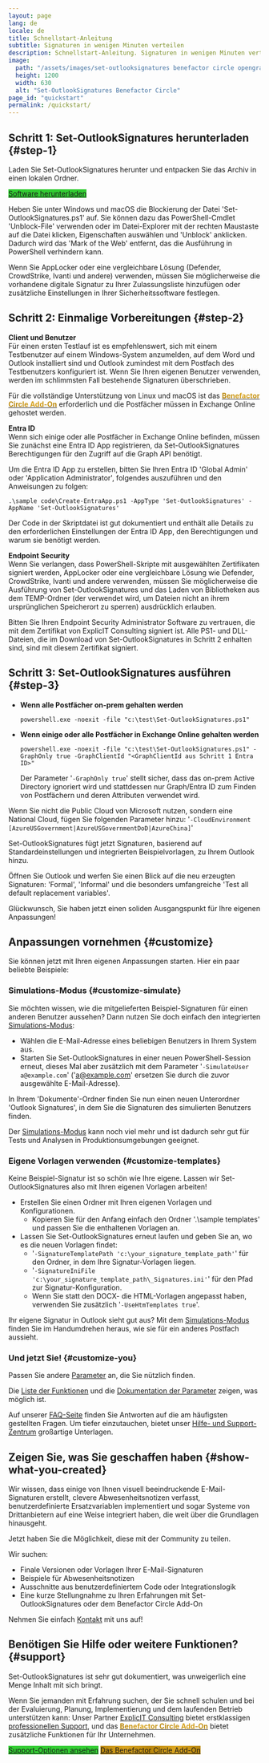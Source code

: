 ```yaml
---
layout: page
lang: de
locale: de
title: Schnellstart-Anleitung
subtitle: Signaturen in wenigen Minuten verteilen
description: Schnellstart-Anleitung. Signaturen in wenigen Minuten verteilen.
image:
  path: "/assets/images/set-outlooksignatures benefactor circle opengraph1200x630.png"
  height: 1200
  width: 630
  alt: "Set-OutlookSignatures Benefactor Circle"
page_id: "quickstart"
permalink: /quickstart/
---
```

## Schritt 1: Set-OutlookSignatures herunterladen {#step-1}
Laden Sie Set-OutlookSignatures herunter und entpacken Sie das Archiv in einen lokalen Ordner.

<p><a href="https://github.com/Set-OutlookSignatures/Set-OutlookSignatures/releases" class="button sos-download-link is-link is-normal is-hovered has-text-black has-text-weight-bold mtrcs-download" style="background-color: limegreen">Software herunterladen</a></p>

Heben Sie unter Windows und macOS die Blockierung der Datei 'Set-OutlookSignatures.ps1' auf. Sie können dazu das PowerShell-Cmdlet 'Unblock-File' verwenden oder im Datei-Explorer mit der rechten Maustaste auf die Datei klicken, Eigenschaften auswählen und 'Unblock' anklicken. Dadurch wird das 'Mark of the Web' entfernt, das die Ausführung in PowerShell verhindern kann.

Wenn Sie AppLocker oder eine vergleichbare Lösung (Defender, CrowdStrike, Ivanti und andere) verwenden, müssen Sie möglicherweise die vorhandene digitale Signatur zu Ihrer Zulassungsliste hinzufügen oder zusätzliche Einstellungen in Ihrer Sicherheitssoftware festlegen.


## Schritt 2: Einmalige Vorbereitungen {#step-2}
**Client und Benutzer**  
Für einen ersten Testlauf ist es empfehlenswert, sich mit einem Testbenutzer auf einem Windows-System anzumelden, auf dem Word und Outlook installiert sind und Outlook zumindest mit dem Postfach des Testbenutzers konfiguriert ist. Wenn Sie Ihren eigenen Benutzer verwenden, werden im schlimmsten Fall bestehende Signaturen überschrieben.

Für die vollständige Unterstützung von Linux und macOS ist das <a href="/benefactorcircle"><span style="font-weight: bold; background-image: linear-gradient(to right, darkgoldenrod, goldenrod, darkgoldenrod, goldenrod, darkgoldenrod); background-clip: text; color: transparent;">Benefactor Circle Add-On</span></a> erforderlich und die Postfächer müssen in Exchange Online gehostet werden.

**Entra ID**  
Wenn sich einige oder alle Postfächer in Exchange Online befinden, müssen Sie zunächst eine Entra ID App registrieren, da Set-OutlookSignatures Berechtigungen für den Zugriff auf die Graph API benötigt.

Um die Entra ID App zu erstellen, bitten Sie Ihren Entra ID 'Global Admin' oder 'Application Administrator', folgendes auszuführen und den Anweisungen zu folgen:
```
.\sample code\Create-EntraApp.ps1 -AppType 'Set-OutlookSignatures' -AppName 'Set-OutlookSignatures'
```

Der Code in der Skriptdatei ist gut dokumentiert und enthält alle Details zu den erforderlichen Einstellungen der Entra ID App, den Berechtigungen und warum sie benötigt werden.

**Endpoint Security**  
Wenn Sie verlangen, dass PowerShell-Skripte mit ausgewählten Zertifikaten signiert werden, AppLocker oder eine vergleichbare Lösung wie Defender, CrowdStrike, Ivanti und andere verwenden, müssen Sie möglicherweise die Ausführung von Set-OutlookSignatures und das Laden von Bibliotheken aus dem TEMP-Ordner (der verwendet wird, um Dateien nicht an ihrem ursprünglichen Speicherort zu sperren) ausdrücklich erlauben.

Bitten Sie Ihren Endpoint Security Administrator Software zu vertrauen, die mit dem Zertifikat von ExplicIT Consulting signiert ist. Alle PS1- und DLL-Dateien, die im Download von Set-OutlookSignatures in Schritt 2 enhalten sind, sind mit diesem Zertifikat signiert.


## Schritt 3: Set-OutlookSignatures ausführen  {#step-3}
- **Wenn alle Postfächer on-prem gehalten werden**
  ```
  powershell.exe -noexit -file "c:\test\Set-OutlookSignatures.ps1"
  ```

- **Wenn einige oder alle Postfächer in Exchange Online gehalten werden**
  ```
  powershell.exe -noexit -file "c:\test\Set-OutlookSignatures.ps1" -GraphOnly true -GraphClientId "<GraphClientId aus Schritt 1 Entra ID>"
  ```
  Der Parameter '`-GraphOnly true`' stellt sicher, dass das on-prem Active Directory ignoriert wird und stattdessen nur Graph/Entra ID zum Finden von Postfächern und deren Attributen verwendet wird.

Wenn Sie nicht die Public Cloud von Microsoft nutzen, sondern eine National Cloud, fügen Sie folgenden Parameter hinzu: '`-CloudEnvironment [AzureUSGovernment|AzureUSGovernmentDoD|AzureChina]`'

Set-OutlookSignatures fügt jetzt Signaturen, basierend auf Standardeinstellungen und integrierten Beispielvorlagen, zu Ihrem Outlook hinzu.

Öffnen Sie Outlook und werfen Sie einen Blick auf die neu erzeugten Signaturen: 'Formal', 'Informal' und die besonders umfangreiche 'Test all default replacement variables'.

Glückwunsch, Sie haben jetzt einen soliden Ausgangspunkt für Ihre eigenen Anpassungen!

## Anpassungen vornehmen {#customize}
Sie können jetzt mit Ihren eigenen Anpassungen starten. Hier ein paar beliebte Beispiele:

### Simulations-Modus {#customize-simulate}  
Sie möchten wissen, wie die mitgelieferten Beispiel-Signaturen für einen anderen Benutzer aussehen? Dann nutzen Sie doch einfach den integrierten [Simulations-Modus](/details/#11-simulation-mode):
- Wählen die E-Mail-Adresse eines beliebigen Benutzers in Ihrem System aus.
- Starten Sie Set-OutlookSignatures in einer neuen PowerShell-Session erneut, dieses Mal aber zusätzlich mit dem Parameter '`-SimulateUser a@example.com`' ('a@example.com' ersetzen Sie durch die zuvor ausgewählte E-Mail-Adresse).

In Ihrem 'Dokumente'-Ordner finden Sie nun einen neuen Unterordner 'Outlook Signatures', in dem Sie die Signaturen des simulierten Benutzers finden.

Der [Simulations-Modus](/details/#11-simulation-mode) kann noch viel mehr und ist dadurch sehr gut für Tests und Analysen in Produktionsumgebungen geeignet.

### Eigene Vorlagen verwenden {#customize-templates}  
Keine Beispiel-Signatur ist so schön wie Ihre eigene. Lassen wir Set-OutlookSignatures also mit Ihren eigenen Vorlagen arbeiten!

- Erstellen Sie einen Ordner mit Ihren eigenen Vorlagen und Konfigurationen.  
  - Kopieren Sie für den Anfang einfach den Ordner '.\sample templates' und passen Sie die enthaltenen Vorlagen an.
- Lassen Sie Set-OutlookSignatures erneut laufen und geben Sie an, wo es die neuen Vorlagen findet:
  - '`-SignatureTemplatePath 'c:\your_signature_template_path'`' für den Ordner, in dem Ihre Signatur-Vorlagen liegen.
  - '`-SignatureIniFile 'c:\your_signature_template_path\_Signatures.ini'`' für den Pfad zur Signatur-Konfiguration.
  - Wenn Sie statt den DOCX- die HTML-Vorlagen angepasst haben, verwenden Sie zusätzlich '`-UseHtmTemplates true`'.

Ihr eigene Signatur in Outlook sieht gut aus? Mit dem [Simulations-Modus](/details/#11-simulation-mode) finden Sie im Handumdrehen heraus, wie sie für ein anderes Postfach aussieht.

### Und jetzt Sie! {#customize-you}  
Passen Sie andere [Parameter](/parameters) an, die Sie nützlich finden.

Die [Liste der Funktionen](/features) und die [Dokumentation der Parameter](/parameters) zeigen, was möglich ist.

Auf unserer [FAQ-Seite](/faq) finden Sie Antworten auf die am häufigsten gestellten Fragen. Um tiefer einzutauchen, bietet unser [Hilfe- und Support-Zentrum](/help) großartige Unterlagen.

## Zeigen Sie, was Sie geschaffen haben {#show-what-you-created}
Wir wissen, dass einige von Ihnen visuell beeindruckende E-Mail-Signaturen erstellt, clevere Abwesenheitsnotizen verfasst, benutzerdefinierte Ersatzvariablen implementiert und sogar Systeme von Drittanbietern auf eine Weise integriert haben, die weit über die Grundlagen hinausgeht.

Jetzt haben Sie die Möglichkeit, diese mit der Community zu teilen.

Wir suchen:
- Finale Versionen oder Vorlagen Ihrer E-Mail-Signaturen
- Beispiele für Abwesenheitsnotizen
- Ausschnitte aus benutzerdefiniertem Code oder Integrationslogik
- Eine kurze Stellungnahme zu Ihren Erfahrungen mit Set-OutlookSignatures oder dem Benefactor Circle Add-On

Nehmen Sie einfach [Kontakt](/contact) mit uns auf!

## Benötigen Sie Hilfe oder weitere Funktionen? {#support}
Set-OutlookSignatures ist sehr gut dokumentiert, was unweigerlich eine Menge Inhalt mit sich bringt.

Wenn Sie jemanden mit Erfahrung suchen, der Sie schnell schulen und bei der Evaluierung, Planung, Implementierung und dem laufenden Betrieb unterstützen kann: Unser Partner <a href="https://explicitconsulting.at">ExplicIT Consulting</a> bietet erstklassigen [professionellen Support](/support), und das <a href="/benefactorcircle"><span style="font-weight: bold; background-image: linear-gradient(to right, darkgoldenrod, goldenrod, darkgoldenrod, goldenrod, darkgoldenrod); background-clip: text; color: transparent;">Benefactor Circle Add-On</span></a> bietet zusätzliche Funktionen für Ihr Unternehmen.

<p>
  <div class="buttons">
    <a href="/support" class="button is-link is-normal is-hovered has-text-black has-text-weight-bold" style="background-color: limegreen">Support-Optionen ansehen</a>
    <a href="/benefactorcircle" class="button is-link is-normal is-hovered has-text-black has-text-weight-bold" style="background-image: linear-gradient(to right, darkgoldenrod, goldenrod, darkgoldenrod, goldenrod, darkgoldenrod)">Das Benefactor Circle Add-On</a>
  </div>
</p>
